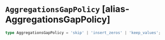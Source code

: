 # `AggregationsGapPolicy` [alias-AggregationsGapPolicy]
```typescript
type AggregationsGapPolicy = 'skip' | 'insert_zeros' | 'keep_values';
```
